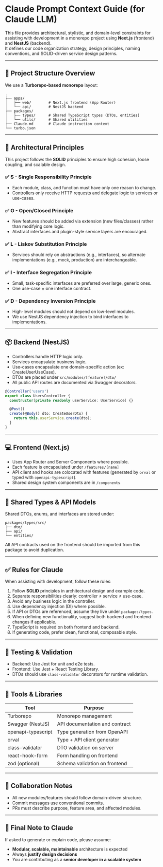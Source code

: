 # Claude Prompt Context Guide (for Claude LLM)

This file provides architectural, stylistic, and domain-level constraints for assisting with development in a monorepo project using **Next.js** (frontend) and **NestJS** (backend).  
It defines our code organization strategy, design principles, naming conventions, and SOLID-driven service design patterns.

---

## 🔧 Project Structure Overview

We use a **Turborepo-based monorepo** layout:

```
.
├── apps/
│   ├── web/        # Next.js frontend (App Router)
│   └── api/        # NestJS backend
├── packages/
│   ├── types/      # Shared TypeScript types (DTOs, entities)
│   └── utils/      # Shared utilities
├── Claude.md       # Claude instruction context
└── turbo.json
```

---

## 🧠 Architectural Principles

This project follows the **SOLID** principles to ensure high cohesion, loose coupling, and scalable design.

### ✅ S - Single Responsibility Principle
- Each module, class, and function must have only one reason to change.
- Controllers only receive HTTP requests and delegate logic to services or use-cases.

### ✅ O - Open/Closed Principle
- New features should be added via extension (new files/classes) rather than modifying core logic.
- Abstract interfaces and plugin-style service layers are encouraged.

### ✅ L - Liskov Substitution Principle
- Services should rely on abstractions (e.g., interfaces), so alternate implementations (e.g., mock, production) are interchangeable.

### ✅ I - Interface Segregation Principle
- Small, task-specific interfaces are preferred over large, generic ones.
- One use-case = one interface contract.

### ✅ D - Dependency Inversion Principle
- High-level modules should not depend on low-level modules.
- We use NestJS dependency injection to bind interfaces to implementations.

---

## 📦 Backend (NestJS)

- Controllers handle HTTP logic only.
- Services encapsulate business logic.
- Use-cases encapsulate one domain-specific action (ex: CreateUserUseCase).
- DTOs are placed under `src/modules/[feature]/dto/`
- All public API routes are documented via Swagger decorators.

```ts
@Controller('users')
export class UsersController {
  constructor(private readonly userService: UserService) {}

  @Post()
  create(@Body() dto: CreateUserDto) {
    return this.userService.create(dto);
  }
}
```

---

## 💻 Frontend (Next.js)

- Uses App Router and Server Components where possible.
- Each feature is encapsulated under `/features/[name]`
- API client and hooks are colocated with features (generated by `orval` or typed with `openapi-typescript`).
- Shared design system components are in `/components`

---

## 📐 Shared Types & API Models

Shared DTOs, enums, and interfaces are stored under:

```
packages/types/src/
├── dto/
├── api/
└── entities/
```

All API contracts used on the frontend should be imported from this package to avoid duplication.

---

## ✅ Rules for Claude

When assisting with development, follow these rules:

1. Follow **SOLID** principles in architectural design and example code.
2. Separate responsibilities clearly: controller ≠ service ≠ use-case.
3. Avoid any business logic in the controller.
4. Use dependency injection (DI) where possible.
5. If API or DTOs are referenced, assume they live under `packages/types`.
6. When defining new functionality, suggest both backend and frontend changes if applicable.
7. TypeScript is required on both frontend and backend.
8. If generating code, prefer clean, functional, composable style.

---

## 🧪 Testing & Validation

- Backend: Use Jest for unit and e2e tests.
- Frontend: Use Jest + React Testing Library.
- DTOs should use `class-validator` decorators for runtime validation.

---

## 🔗 Tools & Libraries

| Tool | Purpose |
|------|---------|
| Turborepo | Monorepo management |
| Swagger (NestJS) | API documentation and contract |
| openapi-typescript | Type generation from OpenAPI |
| orval | Type + API client generator |
| class-validator | DTO validation on server |
| react-hook-form | Form handling on frontend |
| zod (optional) | Schema validation on frontend |

---

## 🤝 Collaboration Notes

- All new modules/features should follow domain-driven structure.
- Commit messages use conventional commits.
- PRs must describe purpose, feature area, and affected modules.

---

## 📌 Final Note to Claude

If asked to generate or explain code, please assume:
- **Modular, scalable, maintainable** architecture is expected
- Always **justify design decisions**
- You are contributing as a **senior developer in a scalable system**